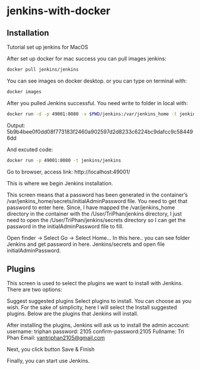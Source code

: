 # jenkins-with-docker

## Installation
Tutorial set up jenkins for MacOS

After set up docker for mac success
you can pull images jenkins: 

```sh
docker pull jenkins/jenkins
```
You can see images on docker desktop.
or you can type on terminal with:
```sh
docker images
```
After you pulled Jenkins successful. You need write to folder in local with:

```sh
docker run -d -p 49001:8080 -v $PWD/jenkins:/var/jenkins_home -t jenkins/jenkins
```
Output: 5b9b4bee0f0dd08f773183f2460a902597d2d8233c6224bc9dafcc9c584496dd

And excuted code:

```sh
docker run -p 49001:8080 -t jenkins/jenkins
```
Go to browser, access link: http://localhost:49001/

This is where we begin Jenkins installation.

This screen means that a password has been generated in the container’s /var/jenkins_home/secrets/initialAdminPassword file. You need to get that password to enter here. Since, I have mapped the /var/jenkins_home directory in the container with the /User/TriPhan/jenkins directory, I just need to open the /User/TriPhan/jenkins/secrets directory so I can get the password in the initialAdminPassword file to fill.

Open finder -> Select Go -> Select Home... In this here.. you can see folder Jenkins and get password in here.
Jenkins/secrets and open file initialAdminPassword.

## Plugins

This screen is used to select the plugins we want to install with Jenkins. There are two options:

Suggest suggested plugins
Select plugins to install.
You can choose as you wish. For the sake of simplicity, here I will select the Install suggested plugins. Below are the plugins that Jenkins will install.

After installing the plugins, Jenkins will ask us to install the admin account:
username: triphan
password: 2105
confirm-password:2105
Fullname: Tri Phan
Email: vantriphan2105@gmail.com

Next, you click button Save & Finish

Finally, you can start use Jenkins.
